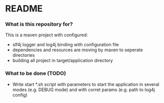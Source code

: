 # README #

### What is this repository for? ###

This is a maven project with configured:
* slf4j logger and log4j binding with configuration file 
* dependencies and resources are moving by maven to seperate directories
* building all project in target/application directory

### What to be done (TODO) ###

* Write start *.sh script with parameters to start the application in several modes (e.g. DEBUG mode) and with corret params (e.g. path to log4j config)